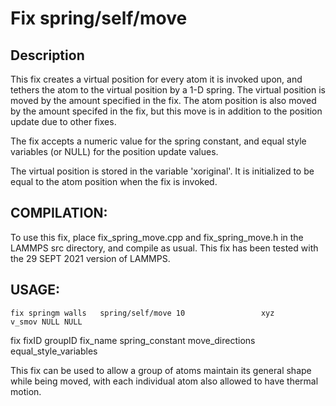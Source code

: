 # Fix spring/self/move

## Description
This fix creates a virtual position for every atom it is invoked upon,
and tethers the atom to the virtual position by a 1-D spring. The virtual
position is moved by the amount specified in the fix. The atom position is
also moved by the amount specifed in the fix, but this move is in addition 
to the position update due to other fixes. 

The fix accepts a numeric value for the spring constant, and equal style
variables (or NULL) for the position update values. 

The virtual position is stored in the variable 'xoriginal'. It is
initialized to be equal to the atom position when the fix is invoked.

## COMPILATION: 
To use this fix, place fix_spring_move.cpp and fix_spring_move.h 
in the LAMMPS src directory, and compile as usual. This fix has been tested
with the 29 SEPT 2021 version of LAMMPS.

## USAGE: 
```
fix springm walls   spring/self/move 10                 xyz                v_smov NULL NULL
```
fix fixID   groupID fix_name         spring_constant    move_directions    equal_style_variables

This fix can be used to allow a group of atoms maintain its general shape
while being moved, with each individual atom also allowed to have thermal
motion.
